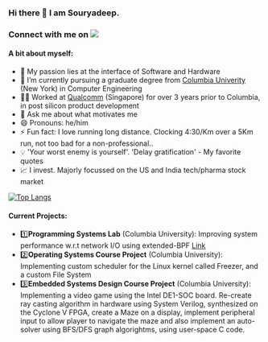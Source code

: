 ### Hi there 👋 I am Souryadeep. 
### Connect with me on [![](https://img.shields.io/badge/LinkedIn-blue)](https://www.linkedin.com/in/souryadeep/)

#### A bit about myself:

- 🔭 My passion lies at the interface of Software and Hardware
- 🌱 I’m currently pursuing a graduate degree from [Columbia Univerity](https://www.engineering.columbia.edu/) (New York) in Computer Engineering
- 👨‍💼 Worked at [Qualcomm](https://www.qualcomm.com/) (Singapore) for over 3 years prior to Columbia, in post silicon product development
- 💬 Ask me about what motivates me
- 😄 Pronouns: he/him
- ⚡ Fun fact: I love running long distance. Clocking 4:30/Km over a 5Km run, not too bad for a non-professional.. 
- 💡 'Your worst enemy is yourself'. 'Delay gratification' - My favorite quotes
- 📈 I invest. Majorly focussed on the US and India tech/pharma stock market  

  

[![Top Langs](https://github-readme-stats.vercel.app/api/top-langs/?username=Souryadeep&langs_count=10&layout=compact)](https://github.com/Souryadeep/github-readme-stats)


#### Current Projects:

- 1️⃣**Programming Systems Lab** (Columbia University): Improving system performance w.r.t network I/O using extended-BPF [Link](https://ebpf.io/)
- 2️⃣**Operating Systems Course Project** (Columbia University): Implementing custom scheduler for the Linux kernel called Freezer, and a custom File System
- 3️⃣**Embedded Systems Design Course Project** (Columbia University): Implementing a video game using the Intel DE1-SOC board. Re-create ray casting algorithm in hardware using System Verilog, synthesized on the Cyclone V FPGA, create a Maze on a display, implement peripheral input to allow player to navigate the maze and also implement an auto-solver using BFS/DFS graph algorightms, using user-space C code.
